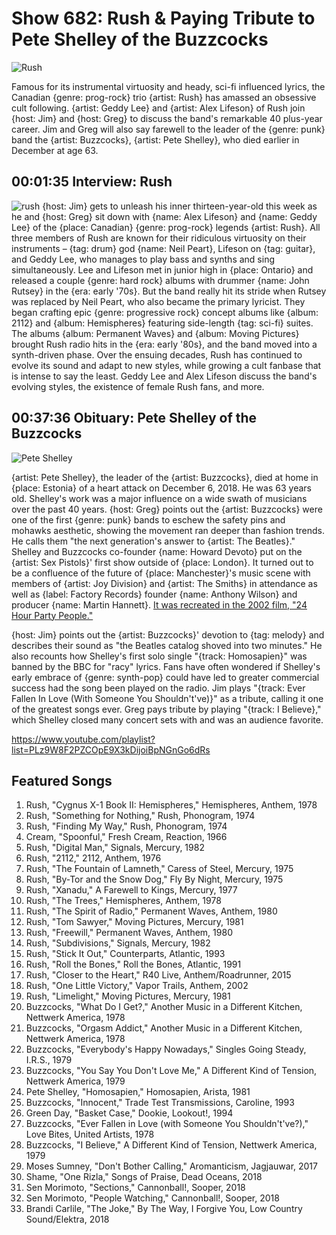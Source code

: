

# Show 682: Rush & Paying Tribute to Pete Shelley of the Buzzcocks

![Rush](https://sound-images.s3.amazonaws.com/images/2018/rush_web.jpg)

Famous for its instrumental virtuosity and heady, sci-fi influenced lyrics, the Canadian {genre: prog-rock} trio {artist: Rush} has amassed an obsessive cult following. {artist: Geddy Lee} and {artist: Alex Lifeson} of Rush join {host: Jim} and {host: Greg} to discuss the band's remarkable 40 plus-year career. Jim and Greg will also say farewell to the leader of the {genre: punk} band the {artist: Buzzcocks}, {artist: Pete Shelley}, who died earlier in December at age 63. 


## 00:01:35 Interview: Rush
![rush](http://sound-images.s3.amazonaws.com/images/2016/rushhall.jpg)
{host: Jim} gets to unleash his inner thirteen-year-old this week as he and {host: Greg} sit down with {name: Alex Lifeson} and {name: Geddy Lee} of the {place: Canadian} {genre: prog-rock} legends {artist: Rush}. All three members of Rush are known for their ridiculous virtuosity on their instruments – {tag: drum} god {name: Neil Peart}, Lifeson on {tag: guitar}, and Geddy Lee, who manages to play bass and synths and sing simultaneously. Lee and Lifeson met in junior high in {place: Ontario} and released a couple {genre: hard rock} albums with drummer {name: John Rutsey} in the {era: early '70s}. But the band really hit its stride when Rutsey was replaced by Neil Peart, who also became the primary lyricist. They began crafting epic {genre: progressive rock} concept albums like {album: 2112} and {album: Hemispheres} featuring side-length {tag: sci-fi} suites. The albums {album: Permanent Waves} and {album: Moving Pictures} brought Rush radio hits in the {era: early '80s}, and the band moved into a synth-driven phase. Over the ensuing decades, Rush has continued to evolve its sound and adapt to new styles, while growing a cult fanbase that is intense to say the least. Geddy Lee and Alex Lifeson discuss the band's evolving styles, the existence of female Rush fans, and more.

## 00:37:36 Obituary: Pete Shelley of the Buzzcocks
![Pete Shelley](https://sound-images.s3.amazonaws.com/images/2018/PeteShelley.jpg)
 
{artist: Pete Shelley}, the leader of the {artist: Buzzcocks}, died at home in {place: Estonia} of a heart attack on December 6, 2018. He was 63 years old. Shelley's work was a major influence on a wide swath of musicians over the past 40 years. {host: Greg} points out the {artist: Buzzcocks} were one of the first {genre: punk} bands to eschew the safety pins and mohawks aesthetic, showing the movement ran deeper than fashion trends. He calls them "the next generation's answer to {artist: The Beatles}." 
Shelley and Buzzcocks co-founder {name: Howard Devoto} put on the {artist: Sex Pistols}' first show outside of {place: London}. It turned out to be a confluence of the future of {place: Manchester}'s music scene with members of {artist: Joy Division} and {artist: The Smiths} in attendance as well as {label: Factory Records} founder {name: Anthony Wilson} and producer {name: Martin Hannett}. [It was recreated in the 2002 film, "24 Hour Party People."](http://www.criticalcommons.org/Members/brettservice/clips/24-hour-party-people-2002-sex-pistols-concert)

{host: Jim} points out the {artist: Buzzcocks}' devotion to {tag: melody} and describes their sound as "the Beatles catalog shoved into two minutes." He also recounts how Shelley's first solo single "{track: Homosapien}" was banned by the BBC for "racy" lyrics. Fans have often wondered if Shelley's early embrace of {genre: synth-pop} could have led to greater commercial success had the song been played on the radio. Jim plays "{track: Ever Fallen In Love (With Someone You Shouldn't've)}" as a tribute, calling it one of the greatest songs ever. Greg pays tribute by playing "{track: I Believe}," which Shelley closed many concert sets with and was an audience favorite.

https://www.youtube.com/playlist?list=PLz9W8F2PZCOpE9X3kDijoiBpNGnGo6dRs


## Featured Songs
1. Rush, "Cygnus X-1 Book II: Hemispheres," Hemispheres, Anthem, 1978
1. Rush, "Something for Nothing," Rush, Phonogram, 1974
1. Rush, "Finding My Way," Rush, Phonogram, 1974
1. Cream, "Spoonful," Fresh Cream, Reaction, 1966
1. Rush, "Digital Man," Signals, Mercury, 1982
1. Rush, "2112," 2112, Anthem, 1976
1. Rush, "The Fountain of Lamneth," Caress of Steel, Mercury, 1975
1. Rush, "By-Tor and the Snow Dog," Fly By Night, Mercury, 1975
1. Rush, "Xanadu," A Farewell to Kings, Mercury, 1977
1. Rush, "The Trees," Hemispheres, Anthem, 1978
1. Rush, "The Spirit of Radio," Permanent Waves, Anthem, 1980
1. Rush, "Tom Sawyer," Moving Pictures, Mercury, 1981
1. Rush, "Freewill," Permanent Waves, Anthem, 1980
1. Rush, "Subdivisions," Signals, Mercury, 1982
1. Rush, "Stick It Out," Counterparts, Atlantic, 1993
1. Rush, "Roll the Bones," Roll the Bones, Atlantic, 1991
1. Rush, "Closer to the Heart," R40 Live, Anthem/Roadrunner, 2015
1. Rush, "One Little Victory," Vapor Trails, Anthem, 2002
1. Rush, "Limelight," Moving Pictures, Mercury, 1981
1. Buzzcocks, "What Do I Get?," Another Music in a Different Kitchen, Nettwerk America, 1978
1. Buzzcocks, "Orgasm Addict," Another Music in a Different Kitchen, Nettwerk America, 1978
1. Buzzcocks, "Everybody's Happy Nowadays," Singles Going Steady, I.R.S., 1979
1. Buzzcocks, "You Say You Don't Love Me," A Different Kind of Tension, Nettwerk America, 1979
1. Pete Shelley, "Homosapien," Homosapien, Arista, 1981
1. Buzzcocks, "Innocent," Trade Test Transmissions, Caroline, 1993
1. Green Day, "Basket Case," Dookie, Lookout!, 1994
1. Buzzcocks, "Ever Fallen in Love (with Someone You Shouldn't've?)," Love Bites, United Artists, 1978
1. Buzzcocks, "I Believe," A Different Kind of Tension, Nettwerk America, 1979
1. Moses Sumney, "Don't Bother Calling," Aromanticism, Jagjauwar, 2017
1. Shame, "One Rizla," Songs of Praise, Dead Oceans, 2018
1. Sen Morimoto, "Sections," Cannonball!, Sooper, 2018
1. Sen Morimoto, "People Watching," Cannonball!, Sooper, 2018
1. Brandi Carlile, "The Joke," By The Way, I Forgive You, Low Country Sound/Elektra, 2018
